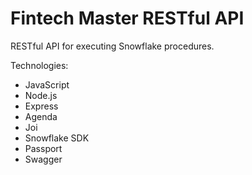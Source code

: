 # Fintech Master RESTful API

RESTful API for executing Snowflake procedures.

Technologies:
- JavaScript
- Node.js
- Express
- Agenda
- Joi
- Snowflake SDK
- Passport
- Swagger
